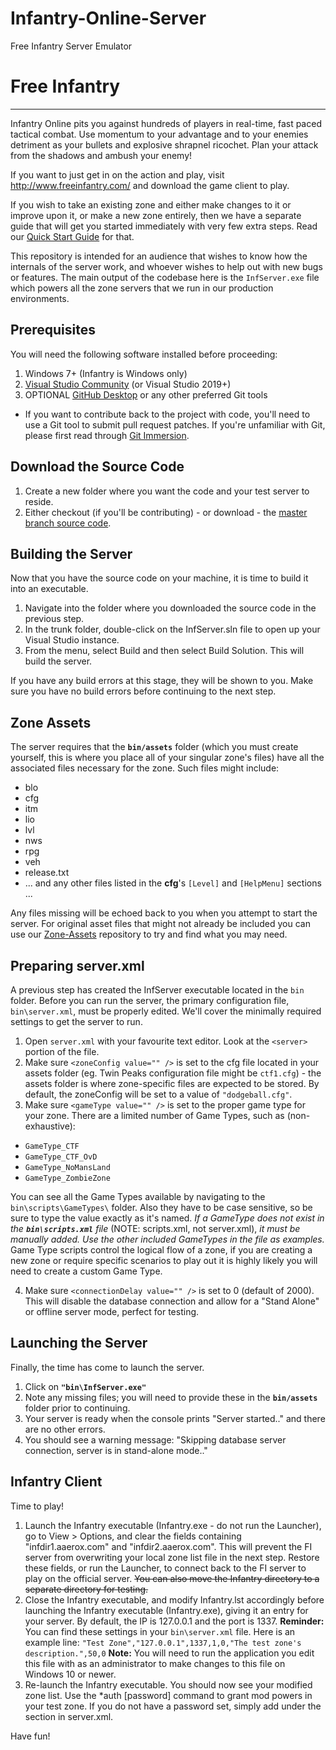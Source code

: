 # Infantry-Online-Server
Free Infantry Server Emulator

# Free Infantry

---

Infantry Online pits you against hundreds of players in real-time, fast paced tactical combat. Use momentum to your advantage and to your enemies detriment as your bullets and explosive shrapnel ricochet. Plan your attack from the shadows and ambush your enemy!

If you want to just get in on the action and play, visit http://www.freeinfantry.com/ and download the game client to play.

If you wish to take an existing zone and either make changes to it or improve upon it, or make a new zone entirely, then we have a separate guide that will get you started immediately with very few extra steps. Read our [Quick Start Guide](quick-start.md) for that.

This repository is intended for an audience that wishes to know how the internals of the server work, and whoever wishes to help out with new bugs or features. The main output of the codebase here is the `InfServer.exe` file which powers all the zone servers that we run in our production environments.


## Prerequisites

You will need the following software installed before proceeding:

1. Windows 7+ (Infantry is Windows only)
2. [Visual Studio Community](https://visualstudio.microsoft.com/vs/community/) (or Visual Studio 2019+)
3. OPTIONAL [GitHub Desktop](https://desktop.github.com/) or any other preferred Git tools

 - If you want to contribute back to the project with code, you'll need to use a Git tool to submit pull request patches. If you're unfamiliar with Git, please first read through [Git Immersion](http://gitimmersion.com/).


## Download the Source Code

1. Create a new folder where you want the code and your test server to reside.
2. Either checkout (if you'll be contributing) - or download - the [master branch source code](https://github.com/InfantryOnline/Infantry-Online-Server).

## Building the Server

Now that you have the source code on your machine, it is time to build it into an executable.

1. Navigate into the folder where you downloaded the source code in the previous step.
2. In the trunk folder, double-click on the InfServer.sln file to open up your Visual Studio instance.
3. From the menu, select Build and then select Build Solution. This will build the server.

If you have any build errors at this stage, they will be shown to you. Make sure you have no build errors before continuing to the next step.

## Zone Assets


The server requires that the **`bin/assets`** folder (which you must create yourself, this is where you place all of your singular zone's files) have all the associated files necessary for the zone. Such files might include:

 - blo
 - cfg
 - itm
 - lio
 - lvl
 - nws
 - rpg
 - veh
 - release.txt
 - ... and any other files listed in the **cfg**'s `[Level]` and `[HelpMenu]` sections ...

Any files missing will be echoed back to you when you attempt to start the server. For original asset files that might not already be included you can use our [Zone-Assets](https://github.com/InfantryOnline/Zone-Assets) repository to try and find what you may need.


## Preparing server.xml

A previous step has created the InfServer executable located in the `bin` folder. Before you can run the server, the primary configuration file, `bin\server.xml`, must be properly edited. We'll cover the minimally required settings to get the server to run.

1. Open `server.xml` with your favourite text editor. Look at the `<server>` portion of the file.
2. Make sure `<zoneConfig value="" />` is set to the cfg file located in your assets folder (eg. Twin Peaks configuration file might be `ctf1.cfg`) - the assets folder is where zone-specific files are expected to be stored. By default, the zoneConfig will be set to a value of `"dodgeball.cfg"`.
3. Make sure `<gameType value="" />` is set to the proper game type for your zone. There are a limited number of Game Types, such as (non-exhaustive):

 - `GameType_CTF`
 - `GameType_CTF_OvD`
 - `GameType_NoMansLand`
 - `GameType_ZombieZone`

You can see all the Game Types available by navigating to the `bin\scripts\GameTypes\` folder.
Also they have to be case sensitive, so be sure to type the value exactly as it's named. _If a GameType does not exist in the **`bin\scripts.xml`** file_ (NOTE: scripts.xml, not server.xml), _it must be manually added. Use the other included GameTypes in the file as examples._ Game Type scripts control the logical flow of a zone, if you are creating a new zone or require specific scenarios to play out it is highly likely you will need to create a custom Game Type.

4. Make sure `<connectionDelay value="" />` is set to 0 (default of 2000). This will disable the database connection and allow for a "Stand Alone" or offline server mode, perfect for testing.

## Launching the Server

Finally, the time has come to launch the server.

1. Click on **`"bin\InfServer.exe"`**
2. Note any missing files; you will need to provide these in the **`bin/assets`** folder prior to continuing.
3. Your server is ready when the console prints "Server started.." and there are no other errors.
4. You should see a warning message: "Skipping database server connection, server is in stand-alone mode.."


## Infantry Client

Time to play!

1. Launch the Infantry executable (Infantry.exe - do not run the Launcher), go to View > Options, and clear the fields containing "infdir1.aaerox.com" and "infdir2.aaerox.com".  This will prevent the FI server from overwriting your local zone list file in the next step. Restore these fields, or run the Launcher, to connect back to the FI server to play on the official server. ~~You can also move the Infantry directory to a separate directory for testing.~~
2. Close the Infantry executable, and modify Infantry.lst accordingly before launching the Infantry executable (Infantry.exe), giving it an entry for your server. By default, the IP is 127.0.0.1 and the port is 1337. **Reminder:** You can find these settings in your `bin\server.xml` file. Here is an example line:
   `"Test Zone","127.0.0.1",1337,1,0,"The test zone's description.",50,0`
   **Note:** You will need to run the application you edit this file with as an administrator to make changes to this file on Windows 10 or newer.
3. Re-launch the Infantry executable. You should now see your modified zone list. Use the *auth [password] command to grant mod powers in your test zone. If you do not have a password set, simply add <managerPassword value="" /> under the <server> section in server.xml.

Have fun!
